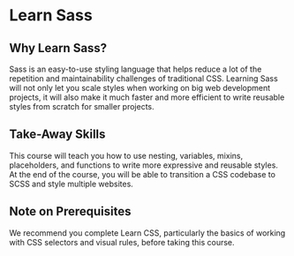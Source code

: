 # Learn Sass

## Why Learn Sass?

Sass is an easy-to-use styling language that helps reduce a lot of the repetition and maintainability challenges of traditional CSS. Learning Sass will not only let you scale styles when working on big web development projects, it will also make it much faster and more efficient to write reusable styles from scratch for smaller projects.

## Take-Away Skills

This course will teach you how to use nesting, variables, mixins, placeholders, and functions to write more expressive and reusable styles. At the end of the course, you will be able to transition a CSS codebase to SCSS and style multiple websites.

## Note on Prerequisites

We recommend you complete Learn CSS, particularly the basics of working with CSS selectors and visual rules, before taking this course.
